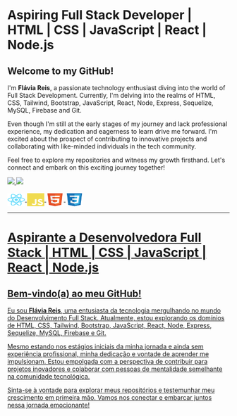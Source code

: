 # Aspiring Full Stack Developer | HTML | CSS | JavaScript | React | Node.js

## Welcome to my GitHub!

I'm **Flávia Reis**, a passionate technology enthusiast diving into the world of Full Stack Development. Currently, I'm delving into the realms of HTML, CSS, Tailwind, Bootstrap, JavaScript, React, Node, Express, Sequelize, MySQL, Firebase and Git.

Even though I'm still at the early stages of my journey and lack professional experience, my dedication and eagerness to learn drive me forward. I'm excited about the prospect of contributing to innovative projects and collaborating with like-minded individuals in the tech community.

Feel free to explore my repositories and witness my growth firsthand. Let's connect and embark on this exciting journey together!

<div>
  <a href="https://github.com/flaviare1s">
  <img height="180em" src="https://github-readme-stats.vercel.app/api?username=flaviare1s&show_icons=true&theme=dracula&include_all_commits=true&count_private=true"/>
  <img loading="lazy" height="180em" src="https://github-readme-stats.vercel.app/api/top-langs/?username=flaviare1s&layout=compact&langs_count=7&theme=dracula"/>
</div>

<div style="display: inline_block"><br>
  <img align="center" alt="Flavia-React" height="30" width="40" src="https://raw.githubusercontent.com/devicons/devicon/master/icons/react/react-original.svg">
  <img align="center" alt="Flavia-Js" height="30" width="40" src="https://raw.githubusercontent.com/devicons/devicon/master/icons/javascript/javascript-plain.svg">
  <img align="center" alt="Flavia-HTML" height="30" width="40" src="https://raw.githubusercontent.com/devicons/devicon/master/icons/html5/html5-original.svg">
  <img align="center" alt="Flavia-CSS" height="30" width="40" src="https://raw.githubusercontent.com/devicons/devicon/master/icons/css3/css3-original.svg">
</div>

---

# Aspirante a Desenvolvedora Full Stack | HTML | CSS | JavaScript | React | Node.js

## Bem-vindo(a) ao meu GitHub!

Eu sou **Flávia Reis**, uma entusiasta da tecnologia mergulhando no mundo do Desenvolvimento Full Stack. Atualmente, estou explorando os domínios de HTML, CSS, Tailwind, Bootstrap, JavaScript, React, Node, Express, Sequelize, MySQL, Firebase e Git.

Mesmo estando nos estágios iniciais da minha jornada e ainda sem experiência profissional, minha dedicação e vontade de aprender me impulsionam. Estou empolgada com a perspectiva de contribuir para projetos inovadores e colaborar com pessoas de mentalidade semelhante na comunidade tecnológica.

Sinta-se à vontade para explorar meus repositórios e testemunhar meu crescimento em primeira mão. Vamos nos conectar e embarcar juntos nessa jornada emocionante!

